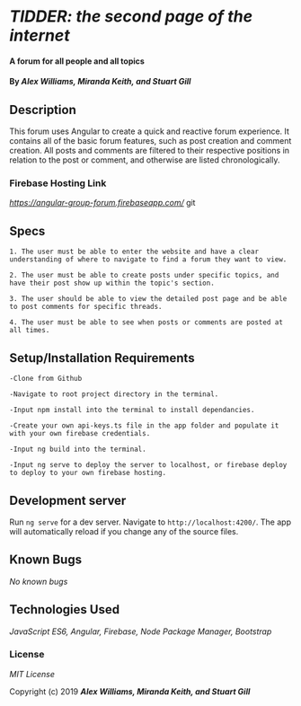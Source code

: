 # _TIDDER: the second page of the internet_

#### A forum for all people and all topics

#### By _**Alex Williams, Miranda Keith, and Stuart Gill**_

## Description
This forum uses Angular to create a quick and reactive forum experience. It contains all of the basic forum features, such as post creation and comment creation. All posts and comments are filtered to their respective positions in relation to the post or comment, and otherwise are listed chronologically.

### Firebase Hosting Link
_https://angular-group-forum.firebaseapp.com/_
git 
## Specs
    1. The user must be able to enter the website and have a clear understanding of where to navigate to find a forum they want to view.

    2. The user must be able to create posts under specific topics, and have their post show up within the topic's section.

    3. The user should be able to view the detailed post page and be able to post comments for specific threads.

    4. The user must be able to see when posts or comments are posted at all times. 


## Setup/Installation Requirements

    -Clone from Github

    -Navigate to root project directory in the terminal.

    -Input npm install into the terminal to install dependancies.

    -Create your own api-keys.ts file in the app folder and populate it with your own firebase credentials.

    -Input ng build into the terminal.

    -Input ng serve to deploy the server to localhost, or firebase deploy to deploy to your own firebase hosting.


## Development server

Run `ng serve` for a dev server. Navigate to `http://localhost:4200/`. The app will automatically reload if you change any of the source files.

## Known Bugs
_No known bugs_

## Technologies Used

_JavaScript ES6, Angular, Firebase, Node Package Manager, Bootstrap_

### License

*MIT License*

Copyright (c) 2019 **_Alex Williams, Miranda Keith, and Stuart Gill_**
